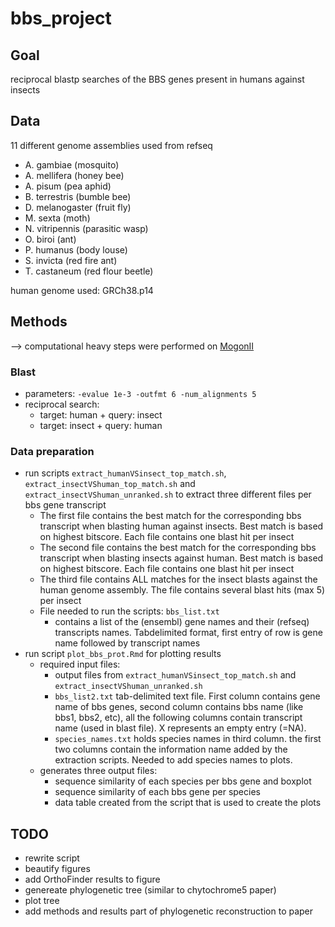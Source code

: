 # bbs_project
## Goal
reciprocal blastp searches of the BBS genes present in humans against insects

## Data
11 different genome assemblies used from refseq

- A. gambiae (mosquito)
- A. mellifera (honey bee)
- A. pisum (pea aphid)
- B. terrestris (bumble bee)
- D. melanogaster (fruit fly)
- M. sexta (moth)
- N. vitripennis (parasitic wasp)
- O. biroi (ant)
- P. humanus (body louse)
- S. invicta (red fire ant)
- T. castaneum (red flour beetle)


human genome used: GRCh38.p14

## Methods
--> computational heavy steps were performed on [MogonII](https://hpc.uni-mainz.de/high-performance-computing/systeme/#MOGON_II-Cluster)

### Blast
- parameters: `-evalue 1e-3 -outfmt 6 -num_alignments 5`
- reciprocal search:
    - target: human + query: insect
    - target: insect + query: human

### Data preparation
- run scripts `extract_humanVSinsect_top_match.sh`, `extract_insectVShuman_top_match.sh` and `extract_insectVShuman_unranked.sh` to extract three different files per bbs gene transcript
    - The first file contains the best match for the corresponding bbs transcript when blasting human against insects. Best match is based on highest bitscore. Each file contains one blast hit per insect
    - The second file contains the best match for the corresponding bbs transcript when blasting insects against human. Best match is based on highest bitscore. Each file contains one blast hit per insect
    - The third file contains ALL matches for the insect blasts against the human genome assembly. The file contains several blast hits (max 5) per insect
    - File needed to run the scripts: `bbs_list.txt`
        - contains a list of the (ensembl) gene names and their (refseq) transcripts names. Tabdelimited format, first entry of row is gene name followed by transcript names
- run script `plot_bbs_prot.Rmd` for plotting results
    - required input files:
        - output files from `extract_humanVSinsect_top_match.sh` and `extract_insectVShuman_unranked.sh`
        - `bbs_list2.txt` tab-delimited text file. First column contains gene name of bbs genes, second column contains bbs name (like bbs1, bbs2, etc), all the following columns contain transcript name (used in blast file). X represents an empty entry (=NA).
        - `species_names.txt` holds species names in third column. the first two columns contain the information name added by the extraction scripts. Needed to add species names to plots.
    - generates three output files:
        - sequence similarity of each species per bbs gene and boxplot
        - sequence similarity of each bbs gene per species
        - data table created from the script that is used to create the plots


## TODO

- rewrite script
- beautify figures
- add OrthoFinder results to figure
- genereate phylogenetic tree (similar to chytochrome5 paper)
- plot tree
- add methods and results part of phylogenetic reconstruction to paper


